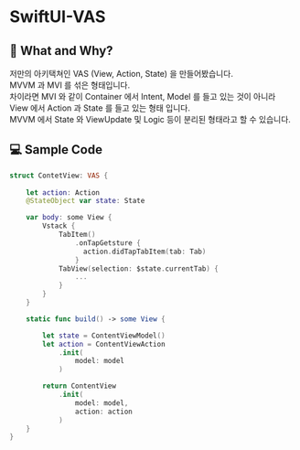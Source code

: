 # SwiftUI-VAS

## 🤔 What and Why?
저만의 아키택쳐인 VAS (View, Action, State) 을 만들어봤습니다.  
MVVM 과 MVI 를 섞은 형태입니다.  
차이라면 MVI 와 같이 Container 에서 Intent, Model 를 들고 있는 것이 아니라  
View 에서 Action 과 State 를 들고 있는 형태 입니다.  
MVVM 에서 State 와 ViewUpdate 및 Logic 등이 분리된 형태라고 할 수 있습니다.

## 💻 Sample Code
```Swift
struct ContetView: VAS {
    
    let action: Action
    @StateObject var state: State

    var body: some View {
        Vstack {
            TabItem()
                .onTapGetsture {
                  action.didTapTabItem(tab: Tab)
                }
            TabView(selection: $state.currentTab) {
                ...
            }
        }
    }

    static func build() -> some View {

        let state = ContentViewModel()
        let action = ContentViewAction
            .init(
                model: model
            )

        return ContentView
            .init(
                model: model,
                action: action
            )
    }
}
```
